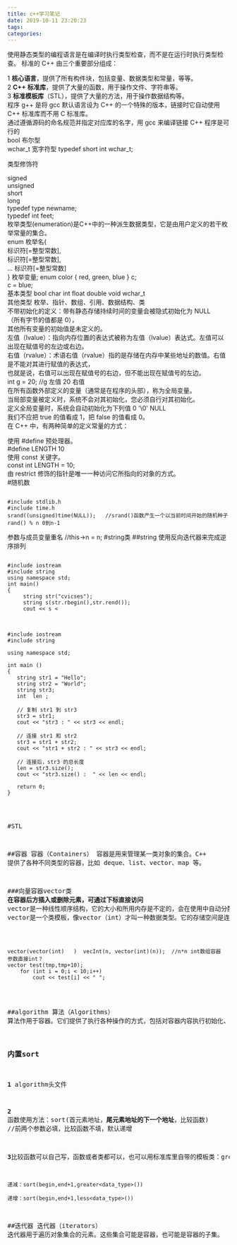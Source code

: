 ```yaml
---
title: c++学习笔记
date: 2019-10-11 23:20:23
tags: 
categories: 
---
```

<meta name="referrer" content="no-referrer" />


使用静态类型的编程语言是在编译时执行类型检查，而不是在运行时执行类型检查。
标准的 C++ 由三个重要部分组成：

1 **核心语言**，提供了所有构件块，包括变量、数据类型和常量，等等。<br/>
2 **C++ 标准库**，提供了大量的函数，用于操作文件、字符串等。<br/>
3 **标准模板库**（STL），提供了大量的方法，用于操作数据结构等。<br/>
程序 g++ 是将 gcc 默认语言设为 C++ 的一个特殊的版本，链接时它自动使用 C++ 标准库而不用 C 标准库。<br/>
通过遵循源码的命名规范并指定对应库的名字，用 gcc 来编译链接 C++ 程序是可行的<br/>
bool 布尔型<br/>
wchar_t 宽字符型 typedef short int wchar_t;<br/>

类型修饰符<br/>  

signed<br/>
unsigned<br/>
short<br/>
long<br/>
typedef type newname; <br/>
typedef int feet;<br/>
枚举类型(enumeration)是C++中的一种派生数据类型，它是由用户定义的若干枚举常量的集合。<br/>
enum 枚举名{ <br/>
     标识符[=整型常数], <br/>
     标识符[=整型常数], <br/>
... 
    标识符[=整型常数]		<br/>
} 枚举变量;
enum color { red, green, blue } c;<br/>
c = blue;    <br/>
基本类型 bool char int float double void wchar_t<br/>
其他类型 枚举、指针、数组、引用、数据结构、类<br/>
不带初始化的定义：带有静态存储持续时间的变量会被隐式初始化为 NULL<br/>
（所有字节的值都是 0），<br/>
其他所有变量的初始值是未定义的。<br/>
左值（lvalue）：指向内存位置的表达式被称为左值（lvalue）表达式。左值可以出现在赋值号的左边或右边。<br/>
右值（rvalue）：术语右值（rvalue）指的是存储在内存中某些地址的数值。右值是不能对其进行赋值的表达式，<br/>
也就是说，右值可以出现在赋值号的右边，但不能出现在赋值号的左边。<br/>
int g = 20; //g 左值 20 右值<br/>
在所有函数外部定义的变量（通常是在程序的头部），称为全局变量。<br/>
当局部变量被定义时，系统不会对其初始化，您必须自行对其初始化。<br/>
定义全局变量时，系统会自动初始化为下列值 0 '\0' NULL<br/>
我们不应把 true 的值看成 1，把 false 的值看成 0。<br/>
在 C++ 中，有两种简单的定义常量的方式：<br/>

使用 #define 预处理器。<br/>
	#define LENGTH 10 <br/>
使用 const 关键字。<br/>
   const int  LENGTH = 10;<br/>
 由 restrict 修饰的指针是唯一一种访问它所指向的对象的方式。<br/>
#随机数
<pre><code>
#include stdlib.h 
#include time.h 
srand((unsigned)time(NULL));   //srand()函数产生一个以当前时间开始的随机种子 
rand() % n 0到n-1
</pre></code>
参数与成员变量重名 //this->n = n;
#string类
##string 使用反向迭代器来完成逆序排列
<pre><code>
#include iostream
#include string
using namespace std;
int main()
{
     string str("cvicses");
     string s(str.rbegin(),str.rend());
     cout << s <<endl;
     return 0;
}
//输出：sescivc
</pre></code>
<pre><code>
#include iostream
#include string
 
using namespace std;
 
int main ()
{
   string str1 = "Hello";
   string str2 = "World";
   string str3;
   int  len ;
 
   // 复制 str1 到 str3
   str3 = str1;
   cout << "str3 : " << str3 << endl;
 
   // 连接 str1 和 str2
   str3 = str1 + str2;
   cout << "str1 + str2 : " << str3 << endl;
 
   // 连接后，str3 的总长度
   len = str3.size();
   cout << "str3.size() :  " << len << endl;
 
   return 0;
}
</pre></code>


#STL

##容器
	容器（Containers）	容器是用来管理某一类对象的集合。C++ 提供了各种不同类型的容器，比如 deque、list、vector、map 等。

###向量容器vector类
	**在容器后方插入或删除元素，可通过下标直接访问**
vector是一种线性顺序结构，它的大小和所用内存是不定的，会在使用中自动分配<br/>vector是一个类模板，像vector（int）才叫一种数据类型。它的存储空间是连续的。
<pre><code>
vector(vector(int)   )  vecInt(n, vector(int)(n));  //n*n int数组容器 
参数直接int？
vector<int> test(tmp,tmp+10);
	for (int i = 0;i < 10;i++)
		cout << test[i] << " ";
</pre></code>


##algorithm
	算法（Algorithms）	算法作用于容器。它们提供了执行各种操作的方式，包括对容器内容执行初始化、排序、搜索和转换等操作。
### 内置sort
**1** algorithm头文件 

**2** 函数使用方法：sort(首元素地址，**尾元素地址的下一个地址**，比较函数)    //前两个参数必填，比较函数不填，默认递增

**3**比较函数可以自己写，函数或者类都可以，也可以用标准库里自带的模板类：greater,less足够用

	递减：sort(begin,end+1,greater<data_type>())

	递增：sort(begin,end+1,less<data_type>())

##迭代器
	迭代器（iterators）	迭代器用于遍历对象集合的元素。这些集合可能是容器，也可能是容器的子集。
